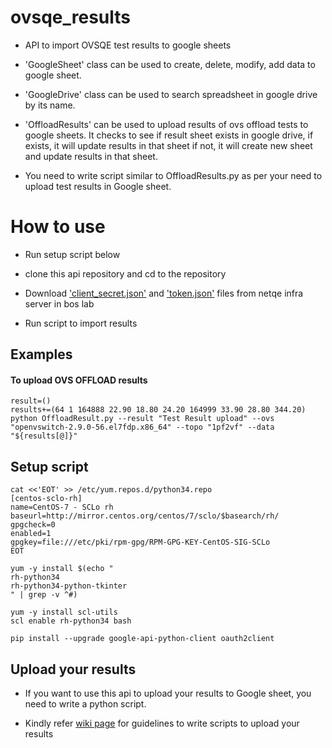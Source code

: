 # ovsqe_results
- API to import OVSQE test results to google sheets

- 'GoogleSheet' class can be used to create, delete, modify, add data to google sheet.

- 'GoogleDrive' class can be used to search spreadsheet in google drive by its name.

- 'OffloadResults' can be used to upload results of ovs offload tests to google sheets. It checks to see if result sheet exists in google drive, if exists, it will update results in that sheet if not, it will create new sheet and update results in that sheet.

- You need to write script similar to OffloadResults.py as per your need to upload test results in Google sheet.

# How to use
- Run setup script below

- clone this api repository and cd to the repository

- Download ['client_secret.json'](http://netqe-infra01.knqe.lab.eng.bos.redhat.com/ovs_offload/client_secret.json) and ['token.json'](http://netqe-infra01.knqe.lab.eng.bos.redhat.com/ovs_offload/token.json) files from netqe infra server in bos lab

- Run script to import results

## Examples
#### To upload OVS OFFLOAD results
```
result=()
results+=(64 1 164888 22.90 18.80 24.20 164999 33.90 28.80 344.20)
python OffloadResult.py --result "Test Result upload" --ovs "openvswitch-2.9.0-56.el7fdp.x86_64" --topo "1pf2vf" --data "${results[@]}"
```

## Setup script
```
cat <<'EOT' >> /etc/yum.repos.d/python34.repo
[centos-sclo-rh]
name=CentOS-7 - SCLo rh
baseurl=http://mirror.centos.org/centos/7/sclo/$basearch/rh/
gpgcheck=0
enabled=1
gpgkey=file:///etc/pki/rpm-gpg/RPM-GPG-KEY-CentOS-SIG-SCLo
EOT

yum -y install $(echo "
rh-python34
rh-python34-python-tkinter
" | grep -v ^#)

yum -y install scl-utils
scl enable rh-python34 bash

pip install --upgrade google-api-python-client oauth2client
```

## Upload your results
- If you want to use this api to upload your results to Google sheet, you need to write a python script.

- Kindly refer [wiki page](https://github.com/AmitSupugade/ovsqe_results/wiki) for guidelines to write scripts to upload your results
